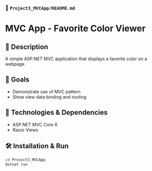 ### 📁 `Project3_MVCApp/README.md`
# MVC App - Favorite Color Viewer

## 📝 Description
A simple ASP.NET MVC application that displays a favorite color on a webpage.

## 🎯 Goals
- Demonstrate use of MVC pattern
- Show view data binding and routing

## 🧰 Technologies & Dependencies
- ASP.NET MVC Core 6
- Razor Views

## 🛠️ Installation & Run

```bash
cd Project3_MVCApp
dotnet run
